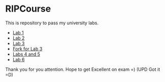 # RIPCourse

This is repository to pass my university labs.

* [Lab 1](https://github.com/Lin69/RIPCourse/tree/master/Lab%201)
* [Lab 2](https://github.com/Lin69/RIPCourse/tree/master/Lab%202)
* [Lab 3](https://github.com/Lin69/RIPCourse/tree/master/Lab%203)
* [Fork for Lab 3](https://github.com/Lin69/Lab3)
* [Labs 4 and 5](https://github.com/Lin69/RIPCourse/tree/master/lab45)
* [Lab 6](https://github.com/Lin69/RIPCourse/tree/master/lab6)

Thank you for you attention. Hope to get Excellent on exam =)
(UPD Got it =D)
